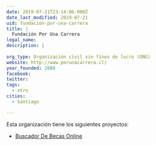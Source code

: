 ```yaml
---
date: 2019-07-21T23:14:06.000Z
date_last_modified: 2019-07-21
uid: fundacion-por-una-carrera
title: |
  Fundación Por Una Carrera
legal_name: 
description: |
  
org_type: Organización civil sin fines de lucro (ONG)
website: http://www.porunacarrera.cl/
year_founded: 2008
facebook: 
twitter: 
tags:
  - otro
cities: 
  - Santiago

---
```


Esta organización tiene los siguientes proyectos:

- [Buscador De Becas Online](/proyectos/buscador-de-becas-online)
